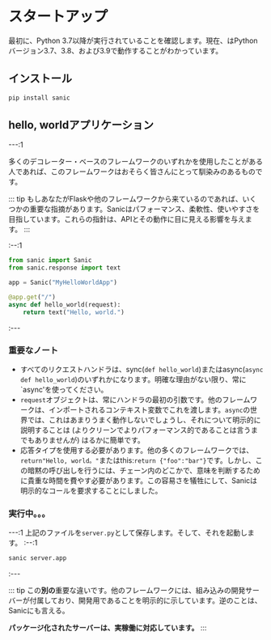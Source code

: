 # スタートアップ

最初に、Python 3.7以降が実行されていることを確認します。現在、はPythonバージョン3.7、3.8、および3.9で動作することがわかっています。

## インストール

```bash
pip install sanic
```

## hello, worldアプリケーション

---:1

多くのデコレーター・ベースのフレームワークのいずれかを使用したことがある人であれば、このフレームワークはおそらく皆さんにとって馴染みのあるものです。

::: tip 
もしあなたがFlaskや他のフレームワークから来ているのであれば、いくつかの重要な指摘があります。Sanicはパフォーマンス、柔軟性、使いやすさを目指しています。これらの指針は、APIとその動作に目に見える影響を与えます。
:::



:--:1

```python
from sanic import Sanic
from sanic.response import text

app = Sanic("MyHelloWorldApp")

@app.get("/")
async def hello_world(request):
    return text("Hello, world.")
```

:---

### 重要なノート

- すべてのリクエストハンドラは、sync(`def hello_world`)またはasync(`async def hello_world`)のいずれかになります。明確な理由がない限り、常に`async'を使ってください。
- `request`オブジェクトは、常にハンドラの最初の引数です。他のフレームワークは、インポートされるコンテキスト変数でこれを渡します。`async`の世界では、これはあまりうまく動作しないでしょうし、それについて明示的に説明することは (よりクリーンでよりパフォーマンス的であることは言うまでもありませんが) はるかに簡単です。
- 応答タイプを使用する必要があります。他の多くのフレームワークでは、`return"Hello, world。"`またはthis:`return {"foo":"bar"}`です。しかし、この暗黙の呼び出しを行うには、チェーン内のどこかで、意味を判断するために貴重な時間を費やす必要があります。この容易さを犠牲にして、Sanicは明示的なコールを要求することにしました。

### 実行中。。。

---:1
上記のファイルを`server.py`として保存します。そして、それを起動します。
:--:1
```bash
sanic server.app
```
:---

::: tip 
この**別の**重要な違いです。他のフレームワークには、組み込みの開発サーバーが付属しており、開発用であることを明示的に示しています。逆のことは、Sanicにも言える。

**パッケージ化されたサーバーは、実稼働に対応しています。**
:::
